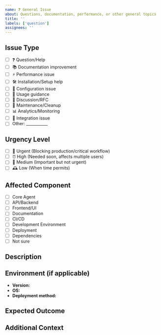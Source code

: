 ```yaml
---
name: ❓ General Issue
about: Questions, documentation, performance, or other general topics
title: ''
labels: ['question']
assignees: ''
---
```


## Issue Type
- [ ] ❓ Question/Help
- [ ] 📚 Documentation improvement
- [ ] ⚡ Performance issue
- [ ] 🛠️ Installation/Setup help
- [ ] 🔧 Configuration issue
- [ ] 🎯 Usage guidance
- [ ] 💬 Discussion/RFC
- [ ] 🧹 Maintenance/Cleanup
- [ ] 📊 Analytics/Monitoring
- [ ] 🔗 Integration issue
- [ ] Other: ___________

## Urgency Level
- [ ] 🚨 Urgent (Blocking production/critical workflow)
- [ ] ⏰ High (Needed soon, affects multiple users)
- [ ] 📅 Medium (Important but not urgent)
- [ ] 🕰️ Low (When time permits)

## Affected Component
- [ ] Core Agent
- [ ] API/Backend
- [ ] Frontend/UI
- [ ] Documentation
- [ ] CI/CD
- [ ] Development Environment
- [ ] Deployment
- [ ] Dependencies
- [ ] Not sure

## Description
<!-- Please describe your issue, question, or suggestion in detail -->

## Environment (if applicable)
- **Version:**
- **OS:**
- **Deployment method:**

## Expected Outcome
<!-- What are you hoping to achieve or learn? -->

## Additional Context
<!-- Any additional information, links, error messages, or context that would be helpful -->